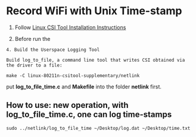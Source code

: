 # Record WiFi with Unix Time-stamp 

1. Follow [Linux CSI Tool Installation Instructions](http://dhalperi.github.io/linux-80211n-csitool/installation.html)

2. Before run the 
```
4. Build the Userspace Logging Tool

Build log_to_file, a command line tool that writes CSI obtained via the driver to a file:

make -C linux-80211n-csitool-supplementary/netlink
```
put **log_to_file_time.c** and **Makefile** into the folder **netlink** first. 


## How to use: new operation, with log_to_file_time.c, one can log time-stamps
 
 ```
 sudo ../netlink/log_to_file_time ~/Desktop/log.dat ~/Desktop/time.txt 
 
````
